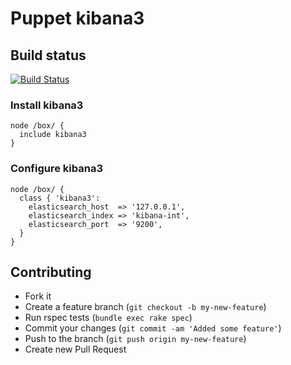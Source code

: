 # Puppet kibana3

## Build status

[![Build Status](https://travis-ci.org/arioch/puppet-kibana3.png?branch=master)](https://travis-ci.org/arioch/puppet-kibana3)

### Install kibana3

    node /box/ {
      include kibana3
    }

### Configure kibana3

    node /box/ {
      class { 'kibana3':
        elasticsearch_host  => '127.0.0.1',
        elasticsearch_index => 'kibana-int',
        elasticsearch_port  => '9200',
      }
    }

## Contributing

* Fork it
* Create a feature branch (`git checkout -b my-new-feature`)
* Run rspec tests (`bundle exec rake spec`)
* Commit your changes (`git commit -am 'Added some feature'`)
* Push to the branch (`git push origin my-new-feature`)
* Create new Pull Request

